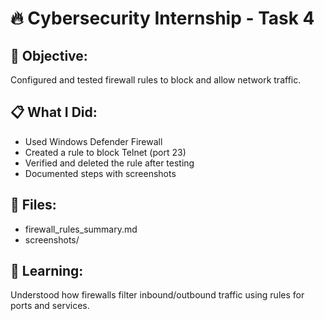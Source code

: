 # 🔥 Cybersecurity Internship - Task 4

## 📌 Objective:
Configured and tested firewall rules to block and allow network traffic.

## 📋 What I Did:
- Used Windows Defender Firewall
- Created a rule to block Telnet (port 23)
- Verified and deleted the rule after testing
- Documented steps with screenshots

## 📁 Files:
- firewall_rules_summary.md
- screenshots/

## 📌 Learning:
Understood how firewalls filter inbound/outbound traffic using rules for ports and services.
